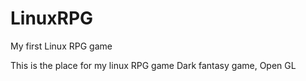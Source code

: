 # LinuxRPG
My first Linux RPG game

This is the place for my linux RPG game
Dark fantasy game, Open GL
